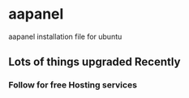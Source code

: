 # aapanel
aapanel installation file for ubuntu
<h2>Lots of things upgraded Recently</h2>
<h3>Follow for free Hosting services</h3>

